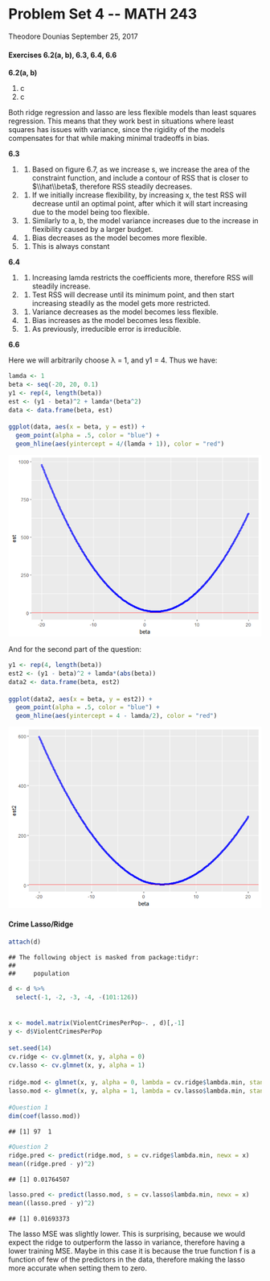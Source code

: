 Problem Set 4 -- MATH 243
================
Theodore Dounias
September 25, 2017

#### Exercises 6.2(a, b), 6.3, 6.4, 6.6

**6.2(a, b)**

1.  c
2.  c

Both ridge regression and lasso are less flexible models than least squares regression. This means that they work best in situations where least squares has issues with variance, since the rigidity of the models compensates for that while making minimal tradeoffs in bias.

**6.3**

1.  1.  Based on figure 6.7, as we increase s, we increase the area of the constraint function, and include a contour of RSS that is closer to $\\hat\\beta$, therefore RSS steadily decreases.

2.  1.  If we initially increase flexibility, by increasing x, the test RSS will decrease until an optimal point, after which it will start increasing due to the model being too flexible.

3.  1.  Similarly to a, b, the model variance increases due to the increase in flexibility caused by a larger budget.

4.  1.  Bias decreases as the model becomes more flexible.

5.  1.  This is always constant

**6.4**

1.  1.  Increasing lamda restricts the coefficients more, therefore RSS will steadily increase.

2.  1.  Test RSS will decrease until its minimum point, and then start increasing steadily as the model gets more restricted.

3.  1.  Variance decreases as the model becomes less flexible.

4.  1.  Bias increases as the model becomes less flexible.

5.  1.  As previously, irreducible error is irreducible.

**6.6**

Here we will arbitrarily choose λ = 1, and y1 = 4. Thus we have:

``` r
lamda <- 1
beta <- seq(-20, 20, 0.1)
y1 <- rep(4, length(beta))
est <- (y1 - beta)^2 + lamda*(beta^2)
data <- data.frame(beta, est)

ggplot(data, aes(x = beta, y = est)) +
  geom_point(alpha = .5, color = "blue") +
  geom_hline(aes(yintercept = 4/(lamda + 1)), color = "red")
```

![](ProbSet4_files/figure-markdown_github/unnamed-chunk-1-1.png)

And for the second part of the question:

``` r
y1 <- rep(4, length(beta))
est2 <- (y1 - beta)^2 + lamda*(abs(beta))
data2 <- data.frame(beta, est2)

ggplot(data2, aes(x = beta, y = est2)) +
  geom_point(alpha = .5, color = "blue") +
  geom_hline(aes(yintercept = 4 - lamda/2), color = "red")
```

![](ProbSet4_files/figure-markdown_github/unnamed-chunk-2-1.png)

#### Crime Lasso/Ridge

``` r
attach(d)
```

    ## The following object is masked from package:tidyr:
    ## 
    ##     population

``` r
d <- d %>%
  select(-1, -2, -3, -4, -(101:126))
  
  
x <- model.matrix(ViolentCrimesPerPop~. , d)[,-1]
y <- d$ViolentCrimesPerPop

set.seed(14)
cv.ridge <- cv.glmnet(x, y, alpha = 0)
cv.lasso <- cv.glmnet(x, y, alpha = 1)

ridge.mod <- glmnet(x, y, alpha = 0, lambda = cv.ridge$lambda.min, standardize = TRUE)
lasso.mod <- glmnet(x, y, alpha = 1, lambda = cv.lasso$lambda.min, standardize = TRUE)

#Question 1
dim(coef(lasso.mod))
```

    ## [1] 97  1

``` r
#Question 2
ridge.pred <- predict(ridge.mod, s = cv.ridge$lambda.min, newx = x)
mean((ridge.pred - y)^2)
```

    ## [1] 0.01764507

``` r
lasso.pred <- predict(lasso.mod, s = cv.lasso$lambda.min, newx = x)
mean((lasso.pred - y)^2)
```

    ## [1] 0.01693373

The lasso MSE was slightly lower. This is surprising, because we would expect the ridge to outperform the lasso in variance, therefore having a lower training MSE. Maybe in this case it is because the true function f is a function of few of the predictors in the data, therefore making the lasso more accurate when setting them to zero.
